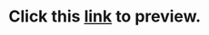 # Click this [link](https://rawcdn.githack.com/ah-naf/Web-Development/52990ac36a051a0d688d8c1d02552ee8dc9c5785/Codecademy%20Chores%20Doors/index.html) to preview.

